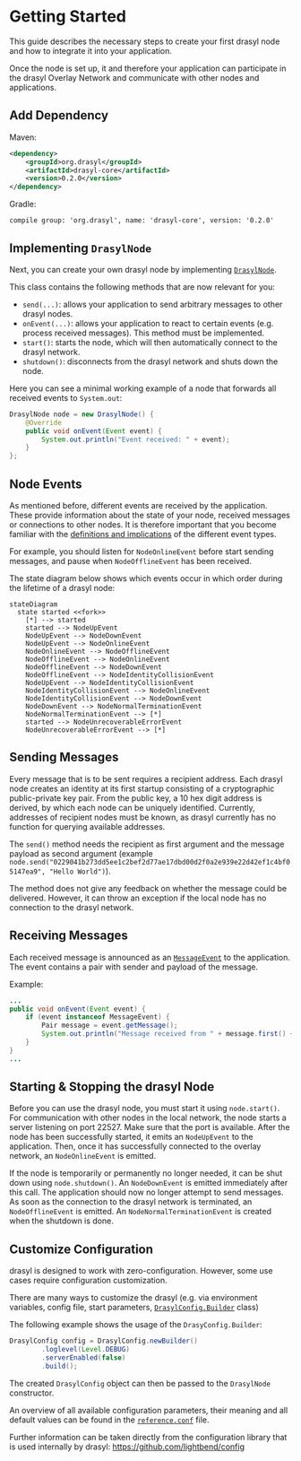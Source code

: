 # Getting Started

This guide describes the necessary steps to create your first drasyl node and how to integrate it into your application.

Once the node is set up, it and therefore your application can participate in the drasyl Overlay Network and communicate with other nodes and applications.

## Add Dependency

Maven:
```xml
<dependency>
    <groupId>org.drasyl</groupId>
    <artifactId>drasyl-core</artifactId>
    <version>0.2.0</version>
</dependency>
```

Gradle:

```compile group: 'org.drasyl', name: 'drasyl-core', version: '0.2.0'```

## Implementing `DrasylNode`

Next, you can create your own drasyl node by implementing [`DrasylNode`](../../drasyl-core/src/main/java/org/drasyl/DrasylNode.java).

This class contains the following methods that are now relevant for you:

* `send(...)`: allows your application to send arbitrary messages to other drasyl nodes.
* `onEvent(...)`: allows your application to react to certain events (e.g. process received messages). This method must be implemented.
* `start()`: starts the node, which will then automatically connect to the drasyl network.
* `shutdown()`: disconnects from the drasyl network and shuts down the node.
 
Here you can see a minimal working example of a node that forwards all received events to `System.out`:
```java
DrasylNode node = new DrasylNode() {
    @Override
    public void onEvent(Event event) {
        System.out.println("Event received: " + event);
    }
};
```

## Node Events

As mentioned before, different events are received by the application.
These provide information about the state of your node, received messages or connections to other nodes.
It is therefore important that you become familiar with the [definitions and implications](../../drasyl-core/src/main/java/org/drasyl/event) of
the different event types.

For example, you should listen for `NodeOnlineEvent` before start sending messages, and pause when `NodeOfflineEvent` has been received.

The state diagram below shows which events occur in which order during the lifetime of a drasyl node:

```mermaid
stateDiagram
  state started <<fork>>
	[*] --> started
	started --> NodeUpEvent
	NodeUpEvent --> NodeDownEvent
	NodeUpEvent --> NodeOnlineEvent
	NodeOnlineEvent --> NodeOfflineEvent
	NodeOfflineEvent --> NodeOnlineEvent
	NodeOfflineEvent --> NodeDownEvent
	NodeOfflineEvent --> NodeIdentityCollisionEvent
	NodeUpEvent --> NodeIdentityCollisionEvent
	NodeIdentityCollisionEvent --> NodeOnlineEvent
	NodeIdentityCollisionEvent --> NodeDownEvent
	NodeDownEvent --> NodeNormalTerminationEvent
	NodeNormalTerminationEvent --> [*]
	started --> NodeUnrecoverableErrorEvent
	NodeUnrecoverableErrorEvent --> [*]
```

## Sending Messages

Every message that is to be sent requires a recipient address.
Each drasyl node creates an identity at its first startup consisting of a cryptographic public-private key pair.
From the public key, a 10 hex digit address is derived, by which each node can be uniquely identified.
Currently, addresses of recipient nodes must be known, as drasyl currently has no function for querying available addresses.

The `send()` method needs the recipient as first argument and the message payload as second argument (example `node.send("0229041b273dd5ee1c2bef2d77ae17dbd00d2f0a2e939e22d42ef1c4bf05147ea9", "Hello World")`).

The method does not give any feedback on whether the message could be delivered. However, it can throw an exception if the local node has no connection to the
drasyl network.

## Receiving Messages

Each received message is announced as an [`MessageEvent`](../../drasyl-core/src/main/java/org/drasyl/event/MessageEvent.java) to the application. The event contains a pair with sender and payload of the message.

Example:
```java
...
public void onEvent(Event event) {
    if (event instanceof MessageEvent) {
        Pair message = event.getMessage();
        System.out.println("Message received from " + message.first() + " with payload " + new String(message.second()));
    }
}
...
```

## Starting & Stopping the drasyl Node

Before you can use the drasyl node, you must start it using `node.start()`.
For communication with other nodes in the local network, the node starts a server
listening on port 22527. Make sure that the port is available.
After the node has been successfully started, it emits an `NodeUpEvent` to the application.
Then, once it has successfully connected to the overlay network, an `NodeOnlineEvent` is emitted.

If the node is temporarily or permanently no longer needed, it can be shut down using `node.shutdown()`.
An `NodeDownEvent` is emitted immediately after this call. The application should now no longer attempt to send messages.
As soon as the connection to the drasyl network is terminated, an `NodeOfflineEvent` is emitted.
An `NodeNormalTerminationEvent` is created when the shutdown is done.

## Customize Configuration

drasyl is designed to work with zero-configuration. However, some use cases require configuration customization.

There are many ways to customize the drasyl (e.g. via environment variables, config file, start parameters, [`DrasylConfig.Builder`](../../drasyl-core/src/main/java/org/drasyl/DrasylConfig.java) class) 

The following example shows the usage of the `DrasyConfig.Builder`:
```java
DrasylConfig config = DrasylConfig.newBuilder()
        .loglevel(Level.DEBUG)
        .serverEnabled(false)
        .build();
```

The created `DrasylConfig` object can then be passed to the `DrasylNode` constructor.

An overview of all available configuration parameters, their meaning and all default values can be found in the [`reference.conf`](../../drasyl-core/src/main/resources/reference.conf) file.

Further information can be taken directly from the configuration library that is used internally by drasyl: https://github.com/lightbend/config
